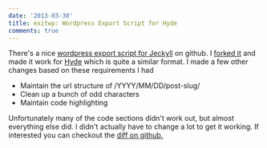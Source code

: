 ```yaml
---
date: '2013-03-30'
title: exitwp: Wordpress Export Script for Hyde
comments: true
---
```


There's a nice [wordpress export script for Jeckyll][origexport] on github.  I [forked it][source] and made it work for [Hyde][] which is quite a similar format.  I made a few other changes based on these requirements I had

 * Maintain the url structure of /YYYY/MM/DD/post-slug/
 * Clean up a bunch of odd characters
 * Maintain code highlighting

Unfortunately many of the code sections didn't work out, but almost everything else did.  I didn't actually have to change a lot to get it working.  If interested you can checkout the [diff on github.][commit]


[commit]: https://github.com/davefowler/exitwp/commit/95584798feb2a2ef09e86817584754c9059d6616
[origexport]: https://github.com/thomasf/exitwp
[source]: https://github.com/davefowler/thingsilearned
[Hyde]: https://github.com/hyde/hyde

